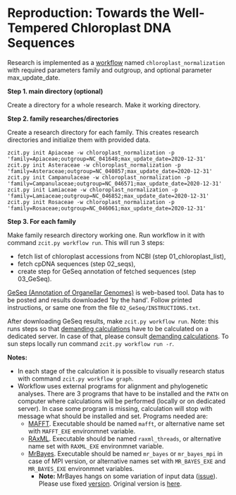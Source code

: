 # Reproduction: Towards the Well-Tempered Chloroplast DNA Sequences

Research is implemented as a [workflow](project.md#workflow) named `chloroplast_normalization`
with required parameters family and outgroup, and optional parameter max_update_date.

**Step 1. main directory (optional)**

Create a directory for a whole research. Make it working directory.


**Step 2. family researches/directories**

Create a research directory for each family. This creates research directories and initialize them with provided data.

```
zcit.py init Apiaceae -w chloroplast_normalization -p 'family=Apiaceae;outgroup=NC_041648;max_update_date=2020-12-31'
zcit.py init Asteraceae -w chloroplast_normalization -p 'family=Asteraceae;outgroup=NC_040857;max_update_date=2020-12-31'
zcit.py init Campanulaceae -w chloroplast_normalization -p 'family=Campanulaceae;outgroup=NC_046571;max_update_date=2020-12-31'
zcit.py init Lamiaceae -w chloroplast_normalization -p 'family=Lamiaceae;outgroup=NC_046852;max_update_date=2020-12-31'
zcit.py init Rosaceae -w chloroplast_normalization -p 'family=Rosaceae;outgroup=NC_046061;max_update_date=2020-12-31'
```


**Step 3. For each family**

Make family research directory working one. Run workflow in it with command `zcit.py workflow run`. This will run 3 steps:

* fetch list of chloroplast accessions from NCBI (step 01_chloroplast_list),
* fetch cpDNA sequences (step 02_seqs),
* create step for GeSeq annotation of fetched sequences (step 03_GeSeq).

[GeSeq (Annotation of Organellar Genomes)](https://chlorobox.mpimp-golm.mpg.de/geseq.html) is web-based tool.
Data has to be posted and results downloaded 'by the hand'.
Follow printed instructions, or same one from the file `02_GeSeq/INSTRUCTIONS.txt`.

After downloading GeSeq results, make `zcit.py workflow run`.
Note: this runs steps so that [demanding calculations](project.md#running_calculations) have to be calculated on a dedicated server.
In case of that, please consult [demanding calculations](project.md#running_calculations). To sun steps locally run command `zcit.py workflow run -r`.


**Notes:**

* In each stage of the calculation it is possible to visually research status with command `zcit.py workflow graph`.
* Workflow uses external programs for alignment and phylogenetic analyses. There are 3 programs that have to be installed and the `PATH` on computer where calculations will be performed (locally or on dedicated server). In case some program is missing, calculation will stop with message what should be installed and set. Programs needed are:
  * [MAFFT](https://mafft.cbrc.jp/alignment/software/). Executable should be named `mafft`, or alternative name set with `MAFFT_EXE` environmnet variable.
  * [RAxML](https://cme.h-its.org/exelixis/web/software/raxml/). Executable should be named `raxml_threads`, or alternative name set with `RAXML_EXE` environmnet variable.
  * [MrBayes](https://github.com/CroP-BioDiv/MrBayes). Executable should be named `mr_bayes` or `mr_bayes_mpi` in case of MPI  version, or alternative names set with `MR_BAYES_EXE` and `MR_BAYES_EXE` environmnet variables.
    * **Note:** MrBayes hangs on some variation of input data ([issue](https://github.com/NBISweden/MrBayes/issues/230)). Please use fixed [version](https://github.com/CroP-BioDiv/MrBayes). Original version is [here](https://nbisweden.github.io/MrBayes/index.html).
